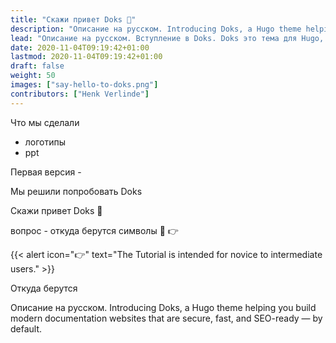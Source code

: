 ```yaml
---
title: "Скажи привет Doks 👋"
description: "Описание на русском. Introducing Doks, a Hugo theme helping you build modern documentation websites that are secure, fast, and SEO-ready — by default."
lead: "Описание на русском. Вступление в Doks. Doks это тема для Hugo, которая поможет построить современный сайт для документации. Безопасный, быстрый и дружественный для SEO из коробки."
date: 2020-11-04T09:19:42+01:00
lastmod: 2020-11-04T09:19:42+01:00
draft: false
weight: 50
images: ["say-hello-to-doks.png"]
contributors: ["Henk Verlinde"]
---
```


Что мы сделали 

- логотипы
- ppt

Первая версия - 

Мы решили попробовать Doks

Скажи привет Doks 👋

вопрос - откуда берутся символы 👋 👉

{{< alert icon="👉" text="The Tutorial is intended for novice to intermediate users." >}}

Откуда берутся


Описание на русском. Introducing Doks, a Hugo theme helping you build modern documentation websites that are secure, fast, and SEO-ready — by default.